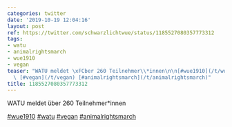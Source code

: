 ```yaml
---
categories: twitter
date: '2019-10-19 12:04:16'
layout: post
ref: https://twitter.com/schwarzlichtwue/status/1185527080357773312
tags:
- watu
- animalrightsmarch
- wue1910
- vegan
teaser: "WATU meldet \xFCber 260 Teilnehmer\\*innen\n\n[#wue1910](/t/wue1910) [#watu](/t/watu)\
  \ [#vegan](/t/vegan) [#animalrightsmarch](/t/animalrightsmarch)"
title: 1185527080357773312
---
```

WATU meldet über 260 Teilnehmer\*innen

[#wue1910](/t/wue1910) [#watu](/t/watu) [#vegan](/t/vegan) [#animalrightsmarch](/t/animalrightsmarch)